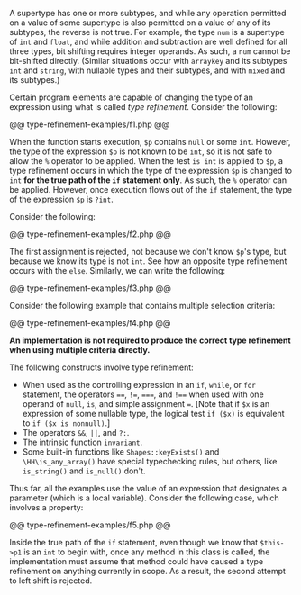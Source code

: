 A supertype has one or more subtypes, and while any operation permitted on a value of some supertype is also permitted on a value of any of
its subtypes, the reverse is not true. For example, the type `num` is a supertype of `int` and `float`, and while addition and subtraction are
well defined for all three types, bit shifting requires integer operands. As such, a `num` cannot be bit-shifted directly. (Similar situations
occur with `arraykey` and its subtypes `int` and `string`, with nullable types and their subtypes, and with `mixed` and its subtypes.)

Certain program elements are capable of changing the type of an expression using what is called *type refinement*. Consider the following:

@@ type-refinement-examples/f1.php @@

When the function starts execution, `$p` contains `null` or some `int`. However, the type of the expression `$p` is not known to be `int`, so
it is not safe to allow the `%` operator to be applied. When the test `is int` is applied to `$p`, a type refinement occurs in
which the type of the expression `$p` is changed to `int` **for the true path of the `if` statement only**. As such, the `%` operator can
be applied. However, once execution flows out of the `if` statement, the type of the expression `$p` is `?int`.

Consider the following:

@@ type-refinement-examples/f2.php @@

The first assignment is rejected, not because we don't know `$p`'s type, but because we know its type is not `int`. See how an opposite
type refinement occurs with the `else`.  Similarly, we can write the following:

@@ type-refinement-examples/f3.php @@

Consider the following example that contains multiple selection criteria:

@@ type-refinement-examples/f4.php @@

**An implementation is not required to produce the correct type refinement when using multiple criteria directly.**

The following constructs involve type refinement:
* When used as the controlling expression in an `if`, `while`, or `for` statement, the operators `==`, `!=`, `===`, and `!==` when used
with one operand of `null`, `is`, and simple assignment `=`. [Note that if `$x` is an expression of some nullable type, the
logical test `if ($x)` is equivalent to `if ($x is nonnull)`.]
* The operators `&&`, `||`, and `?:`.
* The intrinsic function `invariant`.
* Some built-in functions like `Shapes::keyExists()` and `\HH\is_any_array()` have special typechecking rules, but others, like `is_string()` and `is_null()` don't.

Thus far, all the examples use the value of an expression that designates a parameter (which is a local variable). Consider the following
case, which involves a property:

@@ type-refinement-examples/f5.php @@

Inside the true path of the `if` statement, even though we know that `$this->p1` is an `int` to begin with, once any method in this class
is called, the implementation must assume that method could have caused a type refinement on anything currently in scope. As a result,
the second attempt to left shift is rejected.
